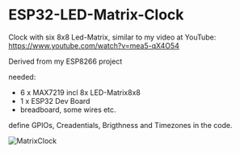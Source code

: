 # ESP32-LED-Matrix-Clock
Clock with six 8x8 Led-Matrix, similar to my video at YouTube: https://www.youtube.com/watch?v=mea5-qX4O54

Derived from my ESP8266 project

needed:
- 6 x MAX7219 incl 8x LED-Matrix8x8
- 1 x ESP32 Dev Board
- breadboard, some wires etc.

define GPIOs, Creadentials, Brigthness and Timezones in the code.


![MatrixClock](https://github.com/schreibfaul1/ESP32-LED-Matrix-Clock/blob/master/ESP32_MatrixClock.jpg)
